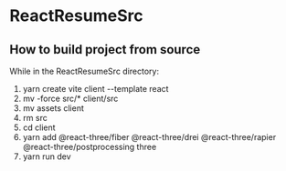 # ReactResumeSrc

## How to build project from source

While in the ReactResumeSrc directory:
1. yarn create vite client --template react
2. mv -force src/* client/src
3. mv assets client
4. rm src
5. cd client
6. yarn add @react-three/fiber @react-three/drei @react-three/rapier @react-three/postprocessing three
7. yarn run dev
